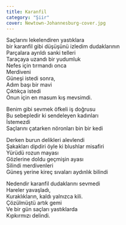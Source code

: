 ```yaml
---
title: Karanfil
category: "Şiir"
cover: Newtown-Johannesburg-cover.jpg
---
```


Saçlarını lekelendiren yastıklara<br />
bir karanfil gibi düşüşünü izledim dudaklarının<br />
Parçalara ayrıldı sanki telleri<br />
Taraçaya uzandı bir yudumluk<br />
Nefes için tırmandı onca<br />
Merdiveni<br />
Güneşi istedi sonra,<br />
Adım başı bir mavi<br />
Çıktıkça istedi<br />
Onun için en masum kış mevsimdi.<br />

Benim gibi sevmek öfkeli iş doğrusu<br />
Bu sebepledir ki sendeleyen kadınları<br />
İstemezdi<br />
Saçlarını çatarken nöronları bin bir kedi<br />

Derken burun delikleri alevlendi<br />
Şakakları dipdiri öyle ki blushlar misafiri<br />
Yürüdü rozun mayası<br />
Gözlerine doldu geçmişin ayası<br />
Silindi merdivenleri<br />
Güneş yerine kireç sıvaları aydınlık bilindi<br />

Nedendir karanfil dudaklarını sevmedi<br />
Hareler yavaşladı,<br />
Kuraklıkların, kaldı yalnızca kili.<br />
Çözülmüştü artık gemi<br />
Ve bir gün saçları yastıklarda<br />
Kıpkırmızı delindi.<br />

